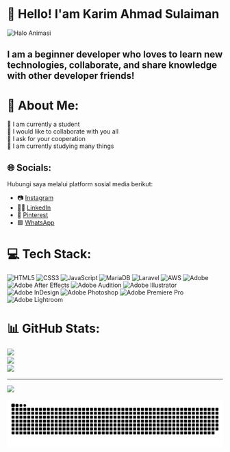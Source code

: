 # 👋 Hello! I'am Karim Ahmad Sulaiman

![Halo Animasi](https://media.giphy.com/media/YaOxRsmL6xwrosD4uC/giphy.gif) 


I am a beginner developer who loves to learn new technologies, collaborate, and share knowledge with other developer friends!
---

# 💫 About Me:
🔭 I am currently a student<br>👯 I would like to collaborate with you all<br>🤝 I ask for your cooperation<br>🌱 I am currently studying many things


## 🌐 Socials:
Hubungi saya melalui platform sosial media berikut:

- 📷 [Instagram](https://www.instagram.com/username) 
- 👨‍💼 [LinkedIn](https://www.linkedin.com/in/Karin-Ahmad-Sulaiman) 
- 🌿 [Pinterest](https://www.pinterest.com/Ozar-Nux) 
- 🟩 [WhatsApp](https://wa.me/6281234567890)

# 💻 Tech Stack:
![HTML5](https://img.shields.io/badge/html5-%23E34F26.svg?style=for-the-badge&logo=html5&logoColor=white) ![CSS3](https://img.shields.io/badge/css3-%231572B6.svg?style=for-the-badge&logo=css3&logoColor=white) ![JavaScript](https://img.shields.io/badge/javascript-%23323330.svg?style=for-the-badge&logo=javascript&logoColor=%23F7DF1E) ![MariaDB](https://img.shields.io/badge/MariaDB-003545?style=for-the-badge&logo=mariadb&logoColor=white) ![Laravel](https://img.shields.io/badge/laravel-%23FF2D20.svg?style=for-the-badge&logo=laravel&logoColor=white) ![AWS](https://img.shields.io/badge/AWS-%23FF9900.svg?style=for-the-badge&logo=amazon-aws&logoColor=white) ![Adobe](https://img.shields.io/badge/adobe-%23FF0000.svg?style=for-the-badge&logo=adobe&logoColor=white) ![Adobe After Effects](https://img.shields.io/badge/Adobe%20After%20Effects-9999FF.svg?style=for-the-badge&logo=Adobe%20After%20Effects&logoColor=white) ![Adobe Audition](https://img.shields.io/badge/Adobe%20Audition-9999FF.svg?style=for-the-badge&logo=Adobe%20Audition&logoColor=white) ![Adobe Illustrator](https://img.shields.io/badge/adobe%20illustrator-%23FF9A00.svg?style=for-the-badge&logo=adobe%20illustrator&logoColor=white) ![Adobe InDesign](https://img.shields.io/badge/Adobe%20InDesign-49021F?style=for-the-badge&logo=adobeindesign&logoColor=FF3366) ![Adobe Photoshop](https://img.shields.io/badge/adobe%20photoshop-%2331A8FF.svg?style=for-the-badge&logo=adobe%20photoshop&logoColor=white) ![Adobe Premiere Pro](https://img.shields.io/badge/Adobe%20Premiere%20Pro-9999FF.svg?style=for-the-badge&logo=Adobe%20Premiere%20Pro&logoColor=white) ![Adobe Lightroom](https://img.shields.io/badge/Adobe%20Lightroom-31A8FF.svg?style=for-the-badge&logo=Adobe%20Lightroom&logoColor=white)
# 📊 GitHub Stats:
![](https://github-readme-stats.vercel.app/api?username=Rinux-Zar&theme=dark&hide_border=false&include_all_commits=false&count_private=false)<br/>
![](https://nirzak-streak-stats.vercel.app/?user=Rinux-Zar&theme=dark&hide_border=false)<br/>
![](https://github-readme-stats.vercel.app/api/top-langs/?username=Rinux-Zar&theme=dark&hide_border=false&include_all_commits=false&count_private=false&layout=compact)

---
[![](https://visitcount.itsvg.in/api?id=Rinux-Zar&icon=9&color=1)](https://visitcount.itsvg.in)

<!-- Proudly created with GPRM ( https://gprm.itsvg.in ) -->
<img src="https://raw.githubusercontent.com/gertoy837/gertoy837/output/snake.svg" alt="Snake animation" />
